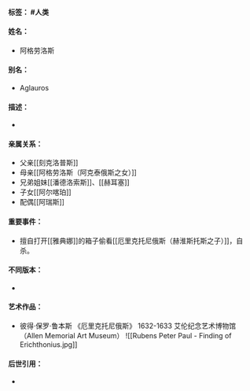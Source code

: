 #### 标签： #人类
#### 姓名：
- 阿格劳洛斯
#### 别名：
- Aglauros
#### 描述：
- 
#### 亲属关系：
- 父亲[[刻克洛普斯]]
- 母亲[[阿格劳洛斯（阿克泰俄斯之女）]]
- 兄弟姐妹[[潘德洛索斯]]、[[赫耳塞]]
- 子女[[阿尔喀珀]]
- 配偶[[阿瑞斯]]
#### 重要事件：
- 擅自打开[[雅典娜]]的箱子偷看[[厄里克托尼俄斯（赫淮斯托斯之子）]]，自杀。
#### 不同版本：
- 
#### 艺术作品：
- 彼得·保罗·鲁本斯 《厄里克托尼俄斯》 1632-1633 艾伦纪念艺术博物馆（Allen Memorial Art Museum）
![[Rubens Peter Paul - Finding of Erichthonius.jpg]]
#### 后世引用：
- 
